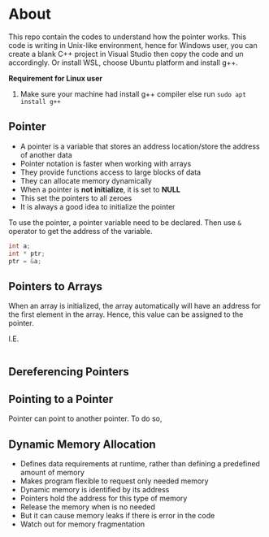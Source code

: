 # About

This repo contain the codes to understand how the pointer works.
This code is writing in Unix-like environment, hence for Windows
user, you can create a blank C++ project in Visual Studio then
copy the code and un accordingly. Or install WSL, choose Ubuntu
platform and install g++.

**Requirement for Linux user**

1. Make sure your machine had install g++ compiler else run `sudo apt install g++`

## Pointer

- A pointer is a variable that stores an address location/store the address of another data
- Pointer notation is faster when working with arrays
- They provide functions access to large blocks of data
- They can allocate memory dynamically
- When a pointer is **not initialize**, it is set to **NULL**
- This set the pointers to all zeroes
- It is always a good idea to initialize the pointer

To use the pointer, a pointer variable need to be declared.
Then use `&` operator to get the address of the variable.

```c
int a;
int * ptr;
ptr = &a;
```

## Pointers to Arrays

When an array is initialized, the array automatically will have
an address for the first element in the array. Hence, this value
can be assigned to the pointer.

I.E.

```c

```

## Dereferencing Pointers

## Pointing to a Pointer

Pointer can point to another pointer. To do so,

## Dynamic Memory Allocation

- Defines data requirements at runtime, rather than defining
  a predefined amount of memory
- Makes program flexible to request only needed memory
- Dynamic memory is identified by its address
- Pointers hold the address for this type of memory
- Release the memory when is no needed
- But it can cause memory leaks if there is error in the code
- Watch out for memory fragmentation
